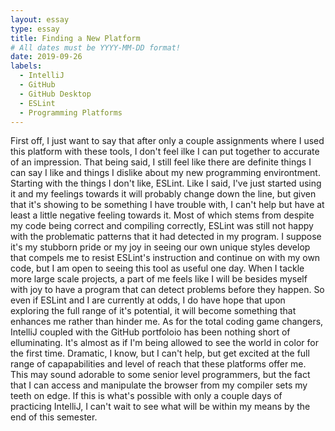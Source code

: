 ```yaml
---
layout: essay
type: essay
title: Finding a New Platform
# All dates must be YYYY-MM-DD format!
date: 2019-09-26
labels:
  - IntelliJ
  - GitHub
  - GitHub Desktop 
  - ESLint
  - Programming Platforms
---
```


First off, I just want to say that after only a couple assignments where I used this platform with these tools, I don't feel ilke I can put together to accurate of an impression. That being said, I still feel like there are definite things I can say I like and things I dislike about my new programming environtment. 
  Starting with the things I don't like, ESLint. Like I said, I've just started using it and my feelings towards it will probably change down the line, but given that it's showing to be something I have trouble with, I can't help but have at least a little negative feeling towards it. Most of which stems from despite my code being correct and compiling correctly, ESLint was still not happy with the problematic patterns that it had detected in my program. I suppose it's my stubborn pride or my joy in seeing our own unique styles develop that compels me to resist ESLint's instruction and continue on with my own code, but I am open to seeing this tool as useful one day. When I tackle more large scale projects, a part of me feels like I will be besides myself with joy to have a program that can detect problems before they happen. So even if ESLint and I are currently at odds, I do have hope that upon exploring the full range of it's potential, it will become something that enhances me rather than hinder me. 
  As for the total coding game changers, IntelliJ coupled with the GitHub portfoloio has been nothing short of elluminating. It's almost as if I'm being allowed to see the world in color for the first time. Dramatic, I know, but I can't help, but get excited at the full range of capapabilities and level of reach that these platforms offer me. This may sound adorable to some senior level programmers, but the fact that I can access and manipulate the browser from my compiler sets my teeth on edge. If this is what's possible with only a couple days of practicing IntelliJ, I can't wait to see what will be within my means by the end of this semester. 
